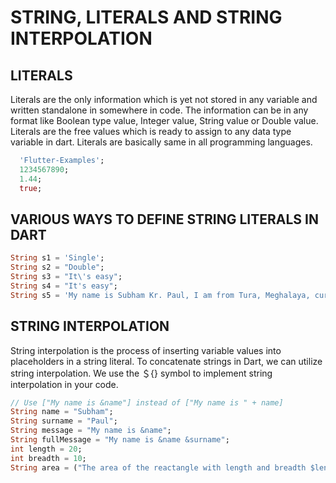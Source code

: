 # STRING, LITERALS AND STRING INTERPOLATION
## LITERALS
Literals are the only information which is yet not stored in any variable and written standalone in somewhere in code. The information can be in any format like Boolean type value, Integer value, String value or Double value. Literals are the free values which is ready to assign to any data type variable in dart. Literals are basically same in all programming languages.
```dart
  'Flutter-Examples';
  1234567890;
  1.44;
  true;
```
## VARIOUS WAYS TO DEFINE STRING LITERALS IN DART
```dart
String s1 = 'Single';
String s2 = "Double";
String s3 = "It\'s easy";
String s4 = "It's easy";
String s5 = 'My name is Subham Kr. Paul, I am from Tura, Meghalaya, currently I am persuing B.Tech Computer Science and Engineering' ' - Data Science';

```

## STRING INTERPOLATION
String interpolation is the process of inserting variable values into placeholders in a string literal. To concatenate strings in Dart, we can utilize string interpolation. We use the ＄{} symbol to implement string interpolation in your code.
```dart
// Use ["My name is &name"] instead of ["My name is " + name]
String name = "Subham";
String surname = "Paul";
String message = "My name is &name";
String fullMessage = "My name is &name &surname";
int length = 20;
int breadth = 10;
String area = ("The area of the reactangle with length and breadth $length and $breadth respectively is ${length * breadth}");
```
